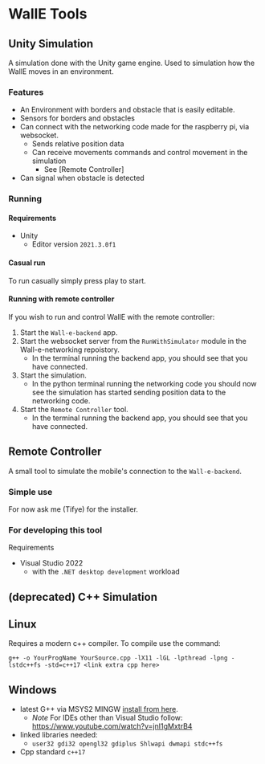# WallE Tools

## Unity Simulation
A simulation done with the Unity game engine. Used to simulation how the WallE moves in an environment.

### Features
*   An Environment with borders and obstacle that is easily editable.
*   Sensors for borders and obstacles
*   Can connect with the networking code made for the raspberry pi, via websocket.
    - Sends relative position data
    - Can receive movements commands and control movement in the simulation
        *   See [Remote Controller]
*   Can signal when obstacle is detected

### Running
#### Requirements
*   Unity
    * Editor version `2021.3.0f1`

#### Casual run
To run casually simply press play to start.

#### Running with remote controller
If you wish to run and control WallE with the remote controller:
1.  Start the `Wall-e-backend` app.
1.  Start the websocket server from the `RunWithSimulator` module in the Wall-e-networking repoistory.
    - In the terminal running the backend app, you should see that you have connected.
2.  Start the simulation.
    - In the python terminal running the networking code you should now see the simulation has started sending position data to the networking code.
3.  Start the `Remote Controller` tool.
    - In the terminal running the backend app, you should see that you have connected.

## Remote Controller
A small tool to simulate the mobile's connection to the `Wall-e-backend`.

### Simple use
For now ask me (Tifye) for the installer.

### For developing this tool
Requirements
*   Visual Studio 2022
    - with the `.NET desktop development` workload

## (deprecated) C++ Simulation 
## Linux
Requires a modern c++ compiler.
To compile use the command:

`g++ -o YourProgName YourSource.cpp -lX11 -lGL -lpthread -lpng -lstdc++fs -std=c++17 <link extra cpp here>`

## Windows

* latest G++ via MSYS2 MINGW [install from here](https://www.msys2.org/).
  - *Note* For IDEs other than Visual Studio follow: https://www.youtube.com/watch?v=jnI1gMxtrB4
* linked libraries needed:
  - `user32 gdi32 opengl32 gdiplus Shlwapi dwmapi stdc++fs`
* Cpp standard `c++17`